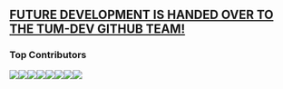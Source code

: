 ## [**FUTURE DEVELOPMENT IS HANDED OVER TO THE TUM-DEV GITHUB TEAM!**](https://github.com/TUM-Dev/TUM.sexy)

### Top Contributors

[![](https://sourcerer.io/fame/mammuth/mammuth/TUM.sexy/images/0)](https://sourcerer.io/fame/mammuth/mammuth/TUM.sexy/links/0)[![](https://sourcerer.io/fame/mammuth/mammuth/TUM.sexy/images/1)](https://sourcerer.io/fame/mammuth/mammuth/TUM.sexy/links/1)[![](https://sourcerer.io/fame/mammuth/mammuth/TUM.sexy/images/2)](https://sourcerer.io/fame/mammuth/mammuth/TUM.sexy/links/2)[![](https://sourcerer.io/fame/mammuth/mammuth/TUM.sexy/images/3)](https://sourcerer.io/fame/mammuth/mammuth/TUM.sexy/links/3)[![](https://sourcerer.io/fame/mammuth/mammuth/TUM.sexy/images/4)](https://sourcerer.io/fame/mammuth/mammuth/TUM.sexy/links/4)[![](https://sourcerer.io/fame/mammuth/mammuth/TUM.sexy/images/5)](https://sourcerer.io/fame/mammuth/mammuth/TUM.sexy/links/5)[![](https://sourcerer.io/fame/mammuth/mammuth/TUM.sexy/images/6)](https://sourcerer.io/fame/mammuth/mammuth/TUM.sexy/links/6)[![](https://sourcerer.io/fame/mammuth/mammuth/TUM.sexy/images/7)](https://sourcerer.io/fame/mammuth/mammuth/TUM.sexy/links/7)

